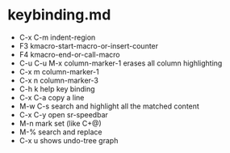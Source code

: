 keybinding.md
=============

* C-x C-m  indent-region
* F3       kmacro-start-macro-or-insert-counter
* F4       kmacro-end-or-call-macro
* C-u C-u  M-x column-marker-1 erases all column highlighting
* C-x m    column-marker-1
* C-x n    column-marker-3
* C-h k    help key binding
* C-x C-a  copy a line
* M-w C-s  search and highlight all the matched content
* C-x C-y  open sr-speedbar
* M-n      mark set (like C+@)
* M-%      search and replace
* C-x u    shows undo-tree graph
